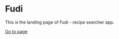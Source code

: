 # Fudi
This is the landing page of Fudi - recipe searcher app.

[Go to page](https://kristinand.github.io/fudi)


